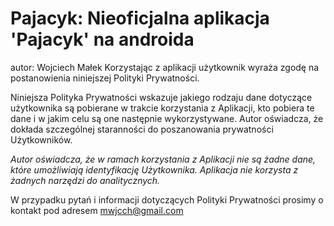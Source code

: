 # Pajacyk: Nieoficjalna aplikacja 'Pajacyk' na androida
autor: Wojciech Małek 
Korzystając z aplikacji użytkownik wyraża zgodę na postanowienia niniejszej Polityki Prywatności.

Niniejsza Polityka Prywatności wskazuje jakiego rodzaju dane dotyczące użytkownika są pobierane w trakcie korzystania z Aplikacji, kto pobiera te dane i w jakim celu są one następnie wykorzystywane. Autor oświadcza, że dokłada szczególnej staranności do poszanowania prywatności Użytkowników.

*Autor oświadcza, że w ramach korzystania z Aplikacji nie są żadne dane, które umożliwiają identyfikację Użytkownika. 
Aplikacja nie korzysta z żadnych narzędzi do analitycznych.*

W przypadku pytań i informacji dotyczących Polityki Prywatności prosimy o kontakt pod adresem mwjcch@gmail.com
